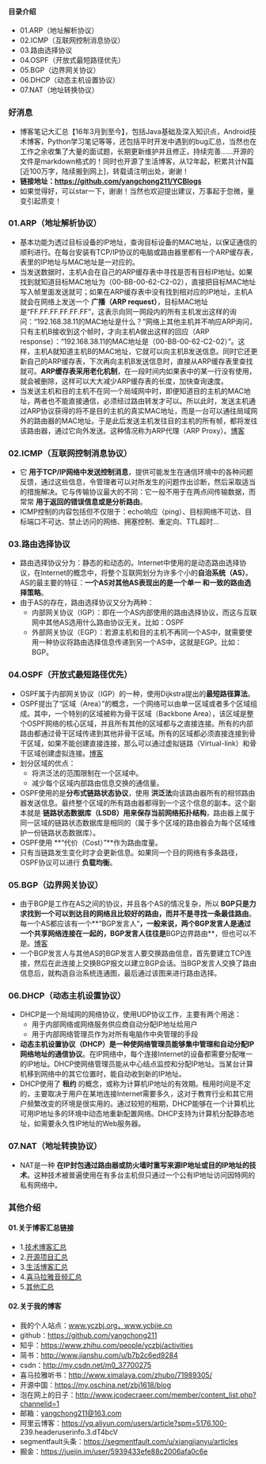 #### 目录介绍
- 01.ARP（地址解析协议）
- 02.ICMP（互联网控制消息协议）
- 03.路由选择协议
- 04.OSPF（开放式最短路径优先）
- 05.BGP（边界网关协议）
- 06.DHCP（动态主机设置协议）
- 07.NAT（地址转换协议）



### 好消息
- 博客笔记大汇总【16年3月到至今】，包括Java基础及深入知识点，Android技术博客，Python学习笔记等等，还包括平时开发中遇到的bug汇总，当然也在工作之余收集了大量的面试题，长期更新维护并且修正，持续完善……开源的文件是markdown格式的！同时也开源了生活博客，从12年起，积累共计N篇[近100万字，陆续搬到网上]，转载请注明出处，谢谢！
- **链接地址：https://github.com/yangchong211/YCBlogs**
- 如果觉得好，可以star一下，谢谢！当然也欢迎提出建议，万事起于忽微，量变引起质变！



### 01.ARP（地址解析协议）
- 基本功能为透过目标设备的IP地址，查询目标设备的MAC地址，以保证通信的顺利进行。在每台安装有TCP/IP协议的电脑或路由器里都有一个ARP缓存表，表里的IP地址与MAC地址是一对应的。
- 当发送数据时，主机A会在自己的ARP缓存表中寻找是否有目标IP地址。如果找到就知道目标MAC地址为（00-BB-00-62-C2-02），直接把目标MAC地址写入帧里面发送就可；如果在ARP缓存表中没有找到相对应的IP地址，主机A就会在网络上发送一个 **广播（ARP request）**，目标MAC地址是“FF.FF.FF.FF.FF.FF”，这表示向同一网段内的所有主机发出这样的询问：“192.168.38.11的MAC地址是什么？”网络上其他主机并不响应ARP询问，只有主机B接收到这个帧时，才向主机A做出这样的回应（ARP response）：“192.168.38.11的MAC地址是（00-BB-00-62-C2-02）”。这样，主机A就知道主机B的MAC地址，它就可以向主机B发送信息。同时它还更新自己的ARP缓存表，下次再向主机B发送信息时，直接从ARP缓存表里查找就可。**ARP缓存表采用老化机制**，在一段时间内如果表中的某一行没有使用，就会被删除，这样可以大大减少ARP缓存表的长度，加快查询速度。
- 当发送主机和目的主机不在同一个局域网中时，即便知道目的主机的MAC地址，两者也不能直接通信，必须经过路由转发才可以。所以此时，发送主机通过ARP协议获得的将不是目的主机的真实MAC地址，而是一台可以通往局域网外的路由器的MAC地址。于是此后发送主机发往目的主机的所有帧，都将发往该路由器，通过它向外发送。这种情况称为ARP代理（ARP Proxy）。[博客](https://github.com/yangchong211/YCBlogs)



### 02.ICMP（互联网控制消息协议）
- 它 **用于TCP/IP网络中发送控制消息**，提供可能发生在通信环境中的各种问题反馈，通过这些信息，令管理者可以对所发生的问题作出诊断，然后采取适当的措施解决。它与传输协议最大的不同：它一般不用于在两点间传输数据，而常常 **用于返回的错误信息或是分析路由**。
- ICMP控制的内容包括但不仅限于：echo响应（ping）、目标网络不可达、目标端口不可达、禁止访问的网络、拥塞控制、重定向、TTL超时...




### 03.路由选择协议
- 路由选择协议分为：静态的和动态的。Internet中使用的是动态路由选择协议，在Internet的概念中，将整个互联网划分为许多个小的**自治系统（AS）**。AS的最主要的特征：**一个AS对其他AS表现出的是一个单一 和一致的路由选择策略**。
- 由于AS的存在，路由选择协议又分为两种：
    - 内部网关协议（IGP）：即在一个AS内部使用的路由选择协议，而这与互联网中其他AS选用什么路由协议无关。比如：OSPF
    - 外部网关协议（EGP）：若源主机和目的主机不再同一个AS中，就需要使用一种协议将路由选择信息传递到另一个AS中，这就是EGP。比如：BGP。




### 04.OSPF（开放式最短路径优先）
- OSPF属于内部网关协议（IGP）的一种，使用Dijkstra提出的**最短路径算法**。
- OSPF提出了“区域（Area）”的概念，一个网络可以由单一区域或者多个区域组成。其中，一个特别的区域被称为骨干区域（Backbone Area），该区域是整个OSPF网络的核心区域，并且所有其他的区域都与之直接连接。所有的内部路由都通过骨干区域传递到其他非骨干区域。所有的区域都必须直接连接到骨干区域，如果不能创建直接连接，那么可以通过虚拟链路（Virtual-link）和骨干区域创建虚拟连接。[博客](https://github.com/yangchong211/YCBlogs)
- 划分区域的优点：
    - 将洪泛法的范围限制在一个区域中。
    - 减少每个区域内部路由信息交换的通信量。  
- OSPF使用的是**分布式链路状态协议**，使用 **洪泛法**向该路由器所有的相邻路由器发送信息。最终整个区域的所有路由器都得到一个这个信息的副本。这个副本就是 **链路状态数据库（LSDB）用来保存当前网络拓扑结构**，路由器上属于同一区域的链路状态数据库是相同的（属于多个区域的路由器会为每个区域维护一份链路状态数据库）。
- OSPF使用 **“代价（Cost）”**作为路由度量。
- 只有当链路发生变化时才会更新信息。如果同一个目的网络有多条路径，OSPF协议可以进行 **负载均衡**。



### 05.BGP（边界网关协议）
- 由于BGP是工作在AS之间的协议，并且各个AS的情况复杂，所以 **BGP只是力求找到一个可以到达目的网络且比较好的路由，而并不是寻找一条最佳路由**。每一个AS都应该有一个**“BGP发言人“**，一般来说，两个BGP发言人是通过一个共享网络连接在一起的，BGP发言人往往是**BGP边界路由**，但也可以不是。[博客](https://github.com/yangchong211/YCBlogs)
- 一个BGP发言人与其他AS的BGP发言人要交换路由信息，首先要建立TCP连接，然后在此连接上交换BGP报文以建立BGP会话。当BGP发言人交换了路由信息后，就构造自治系统连通图，最后通过该图来进行路由选择。



### 06.DHCP（动态主机设置协议）
- DHCP是一个局域网的网络协议，使用UDP协议工作，主要有两个用途：
    - 用于内部网络或网络服务供应商自动分配IP地址给用户
    - 用于内部网络管理员作为对所有电脑作中央管理的手段
- **动态主机设置协议（DHCP）是一种使网络管理员能够集中管理和自动分配IP网络地址的通信协议**。在IP网络中，每个连接Internet的设备都需要分配唯一的IP地址。DHCP使网络管理员能从中心结点监控和分配IP地址。当某台计算机移到网络中的其它位置时，能自动收到新的IP地址。
- DHCP使用了 **租约** 的概念，或称为计算机IP地址的有效期。租用时间是不定的，主要取决于用户在某地连接Internet需要多久，这对于教育行业和其它用户频繁改变的环境是很实用的。通过较短的租期，DHCP能够在一个计算机比可用IP地址多的环境中动态地重新配置网络。DHCP支持为计算机分配静态地址，如需要永久性IP地址的Web服务器。



### 07.NAT（地址转换协议）
- NAT是一种 **在IP封包通过路由器或防火墙时重写来源IP地址或目的IP地址的技术**。这种技术被普遍使用在有多台主机但只通过一个公有IP地址访问因特网的私有网络中。




### 其他介绍
#### 01.关于博客汇总链接
- 1.[技术博客汇总](https://www.jianshu.com/p/614cb839182c)
- 2.[开源项目汇总](https://blog.csdn.net/m0_37700275/article/details/80863574)
- 3.[生活博客汇总](https://blog.csdn.net/m0_37700275/article/details/79832978)
- 4.[喜马拉雅音频汇总](https://www.jianshu.com/p/f665de16d1eb)
- 5.[其他汇总](https://www.jianshu.com/p/53017c3fc75d)



#### 02.关于我的博客
- 我的个人站点：www.yczbj.org，www.ycbjie.cn
- github：https://github.com/yangchong211
- 知乎：https://www.zhihu.com/people/yczbj/activities
- 简书：http://www.jianshu.com/u/b7b2c6ed9284
- csdn：http://my.csdn.net/m0_37700275
- 喜马拉雅听书：http://www.ximalaya.com/zhubo/71989305/
- 开源中国：https://my.oschina.net/zbj1618/blog
- 泡在网上的日子：http://www.jcodecraeer.com/member/content_list.php?channelid=1
- 邮箱：yangchong211@163.com
- 阿里云博客：https://yq.aliyun.com/users/article?spm=5176.100- 239.headeruserinfo.3.dT4bcV
- segmentfault头条：https://segmentfault.com/u/xiangjianyu/articles
- 掘金：https://juejin.im/user/5939433efe88c2006afa0c6e




